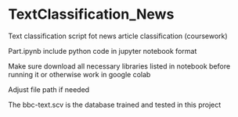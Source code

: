 # TextClassification_News
Text classification script fot news article classification (coursework)

Part.ipynb include python code in jupyter notebook format

Make sure download all necessary libraries listed in notebook before running it or otherwise work in google colab

Adjust file path if needed

The bbc-text.scv is the database trained and tested in this project
